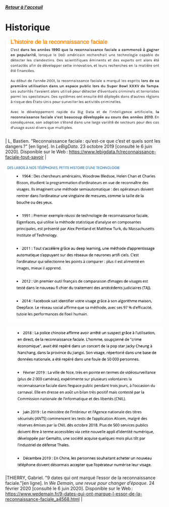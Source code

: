 ##### [Retour à l'acceuil](index.md) 

# Historique

![Historique de la reconnaissance faciale](images/HistoriqueA.png)

| L, Bastien. "Reconnaissance faciale : qu’est-ce que c’est et quels sont les dangers ?" [en ligne]. In *LeBigData*. 23 octobre 2019 [consulté le 6 juin 2020]. Disponible sur le Web : <https://www.lebigdata.fr/reconnaissance-faciale-tout-savoir> |

![Historique de la reconnaissance faciale](images/Histrorique1.png)

![Historique de la reconnaissance faciale](images/Historique.png)

|THIERRY, Gabriel. "9 dates qui ont marqué l’essor de la reconnaissance faciale."[en ligne]. In *We Demain, une revue pour changer d’époque*. 24 février 2020 [consulté le 6 juin 2020]. Disponible sur le Web : <https://www.wedemain.fr/9-dates-qui-ont-marque-l-essor-de-la-reconnaissance-faciale_a4568.html> |
